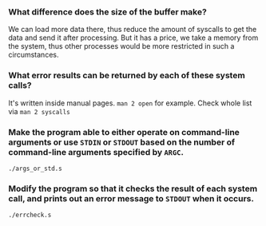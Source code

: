 ### What difference does the size of the buffer make?

We can load more data there, thus reduce the amount of syscalls to get the data and send it after processing. But it has a price, we take a memory from the system, thus other processes would be more restricted in such a circumstances.


### What error results can be returned by each of these system calls?

It's written inside manual pages. `man 2 open` for example. Check whole list via `man 2 syscalls`


### Make the program able to either operate on command-line arguments or use `STDIN` or `STDOUT` based on the number of command-line arguments specified by `ARGC`.

`./args_or_std.s`


### Modify the program so that it checks the result of each system call, and prints out an error message to `STDOUT` when it occurs.

`./errcheck.s`
